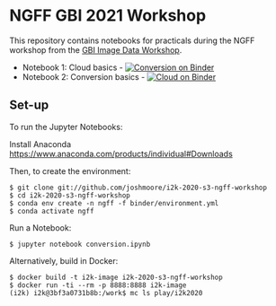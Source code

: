 # NGFF GBI 2021 Workshop

This repository contains notebooks for practicals during
the NGFF workshop from the [GBI Image Data Workshop](https://www.globalbioimaging.org/international-training-courses-for-core-facility-staff/image-data-course).

 * Notebook 1: Cloud basics - [![Conversion on Binder](https://mybinder.org/badge_logo.svg)](https://mybinder.org/v2/gh/joshmoore/i2k-2020-s3-ngff-workshop/HEAD?filepath=cloud.ipynb)
 * Notebook 2: Conversion basics - [![Cloud on Binder](https://mybinder.org/badge_logo.svg)](https://mybinder.org/v2/gh/joshmoore/i2k-2020-s3-ngff-workshop/HEAD?filepath=conversion.ipynb)

## Set-up

To run the Jupyter Notebooks:

Install Anaconda https://www.anaconda.com/products/individual#Downloads

Then, to create the environment:

    $ git clone git://github.com/joshmoore/i2k-2020-s3-ngff-workshop
    $ cd i2k-2020-s3-ngff-workshop
    $ conda env create -n ngff -f binder/environment.yml
    $ conda activate ngff

Run a Notebook:

    $ jupyter notebook conversion.ipynb

Alternatively, build in Docker:

    $ docker build -t i2k-image i2k-2020-s3-ngff-workshop
    $ docker run -ti --rm -p 8888:8888 i2k-image
    (i2k) i2k@3bf3a0731b8b:/work$ mc ls play/i2k2020

